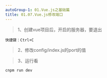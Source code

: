 ```yaml
---
autoGroup-1: 01.Vue.js之基础篇
title: 01.07.Vue.js修改端口
---
```


> 1、创建vue项目后，开启的服务器，要退出

```
快捷键：Ctrl+C
```

>2、修改config/index.js的port的值


>3、运行看

```
cnpm run dev
```